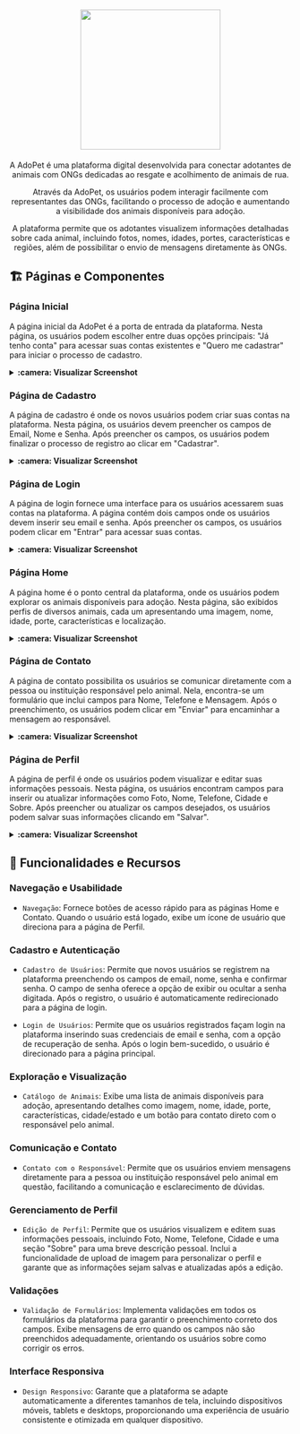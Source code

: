 <h1 align="center" id="descricao"><img width="250px" src="https://github.com/GabrielVeroneze/adopet/assets/95183901/f4d380e9-2dea-4ba4-b5d5-754191321d9d"></h1>

<p align="center">A AdoPet é uma plataforma digital desenvolvida para conectar adotantes de animais com ONGs dedicadas ao resgate e acolhimento de animais de rua.</p>

<p align="center">Através da AdoPet, os usuários podem interagir facilmente com representantes das ONGs, facilitando o processo de adoção e aumentando a visibilidade dos animais disponíveis para adoção.</p>

<p align="center">A plataforma permite que os adotantes visualizem informações detalhadas sobre cada animal, incluindo fotos, nomes, idades, portes, características e regiões, além de possibilitar o envio de mensagens diretamente às ONGs.</p>

## :building_construction: Páginas e Componentes

### Página Inicial

A página inicial da AdoPet é a porta de entrada da plataforma. Nesta página, os usuários podem escolher entre duas opções principais: "Já tenho conta" para acessar suas contas existentes e "Quero me cadastrar" para iniciar o processo de cadastro.

<details>
    <summary><b>:camera: Visualizar Screenshot</b></summary>
    <br />
    <img src="" />
</details>

### Página de Cadastro

A página de cadastro é onde os novos usuários podem criar suas contas na plataforma. Nesta página, os usuários devem preencher os campos de Email, Nome e Senha. Após preencher os campos, os usuários podem finalizar o processo de registro ao clicar em "Cadastrar".

<details>
    <summary><b>:camera: Visualizar Screenshot</b></summary>
    <br />
    <img src="" />
</details>

### Página de Login

A página de login fornece uma interface para os usuários acessarem suas contas na plataforma. A página contém dois campos onde os usuários devem inserir seu email e senha. Após preencher os campos, os usuários podem clicar em "Entrar" para acessar suas contas.

<details>
    <summary><b>:camera: Visualizar Screenshot</b></summary>
    <br />
    <img src="" />
</details>

### Página Home

A página home é o ponto central da plataforma, onde os usuários podem explorar os animais disponíveis para adoção. Nesta página, são exibidos perfis de diversos animais, cada um apresentando uma imagem, nome, idade, porte, características e localização.

<details>
    <summary><b>:camera: Visualizar Screenshot</b></summary>
    <br />
    <img src="" />
</details>

### Página de Contato

A página de contato possibilita os usuários se comunicar diretamente com a pessoa ou instituição responsável pelo animal. Nela, encontra-se um formulário que inclui campos para Nome, Telefone e Mensagem. Após o preenchimento, os usuários podem clicar em "Enviar" para encaminhar a mensagem ao responsável.

<details>
    <summary><b>:camera: Visualizar Screenshot</b></summary>
    <br />
    <img src="" />
</details>

### Página de Perfil

A página de perfil é onde os usuários podem visualizar e editar suas informações pessoais. Nesta página, os usuários encontram campos para inserir ou atualizar informações como Foto, Nome, Telefone, Cidade e Sobre. Após preencher ou atualizar os campos desejados, os usuários podem salvar suas informações clicando em "Salvar".

<details>
    <summary><b>:camera: Visualizar Screenshot</b></summary>
    <br />
    <img src="" />
</details>

## :rocket: Funcionalidades e Recursos

### Navegação e Usabilidade

-   `Navegação`: Fornece botões de acesso rápido para as páginas Home e Contato. Quando o usuário está logado, exibe um ícone de usuário que direciona para a página de Perfil.

### Cadastro e Autenticação

-   `Cadastro de Usuários`: Permite que novos usuários se registrem na plataforma preenchendo os campos de email, nome, senha e confirmar senha. O campo de senha oferece a opção de exibir ou ocultar a senha digitada. Após o registro, o usuário é automaticamente redirecionado para a página de login.

-   `Login de Usuários`: Permite que os usuários registrados façam login na plataforma inserindo suas credenciais de email e senha, com a opção de recuperação de senha. Após o login bem-sucedido, o usuário é direcionado para a página principal.

### Exploração e Visualização

-   `Catálogo de Animais`: Exibe uma lista de animais disponíveis para adoção, apresentando detalhes como imagem, nome, idade, porte, características, cidade/estado e um botão para contato direto com o responsável pelo animal.

### Comunicação e Contato

-   `Contato com o Responsável`: Permite que os usuários enviem mensagens diretamente para a pessoa ou instituição responsável pelo animal em questão, facilitando a comunicação e esclarecimento de dúvidas.

### Gerenciamento de Perfil

-   `Edição de Perfil`: Permite que os usuários visualizem e editem suas informações pessoais, incluindo Foto, Nome, Telefone, Cidade e uma seção "Sobre" para uma breve descrição pessoal. Inclui a funcionalidade de upload de imagem para personalizar o perfil e garante que as informações sejam salvas e atualizadas após a edição.

### Validações

-   `Validação de Formulários`: Implementa validações em todos os formulários da plataforma para garantir o preenchimento correto dos campos. Exibe mensagens de erro quando os campos não são preenchidos adequadamente, orientando os usuários sobre como corrigir os erros.

### Interface Responsiva

-   `Design Responsivo`: Garante que a plataforma se adapte automaticamente a diferentes tamanhos de tela, incluindo dispositivos móveis, tablets e desktops, proporcionando uma experiência de usuário consistente e otimizada em qualquer dispositivo.
